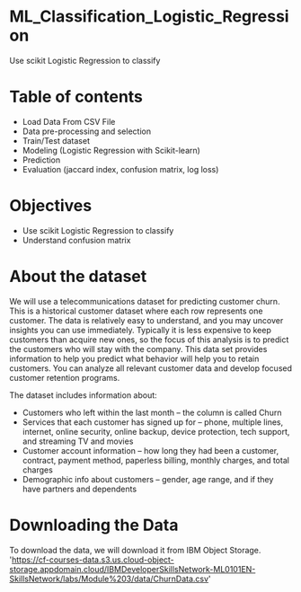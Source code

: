 # ML_Classification_Logistic_Regression
Use scikit Logistic Regression to classify

# Table of contents
- Load Data From CSV File
- Data pre-processing and selection
- Train/Test dataset
- Modeling (Logistic Regression with Scikit-learn)
- Prediction
- Evaluation (jaccard index, confusion matrix, log loss)

# Objectives
- Use scikit Logistic Regression to classify
- Understand confusion matrix

# About the dataset
We will use a telecommunications dataset for predicting customer churn. This is a historical customer dataset where each row represents one customer. The data is relatively easy to understand, and you may uncover insights you can use immediately. Typically it is less expensive to keep customers than acquire new ones, so the focus of this analysis is to predict the customers who will stay with the company.
This data set provides information to help you predict what behavior will help you to retain customers. You can analyze all relevant customer data and develop focused customer retention programs.

The dataset includes information about:

- Customers who left within the last month – the column is called Churn
- Services that each customer has signed up for – phone, multiple lines, internet, online security, online backup, device protection, tech support, and streaming TV and movies
- Customer account information – how long they had been a customer, contract, payment method, paperless billing, monthly charges, and total charges
- Demographic info about customers – gender, age range, and if they have partners and dependents

# Downloading the Data
To download the data, we will download it from IBM Object Storage. 'https://cf-courses-data.s3.us.cloud-object-storage.appdomain.cloud/IBMDeveloperSkillsNetwork-ML0101EN-SkillsNetwork/labs/Module%203/data/ChurnData.csv'
